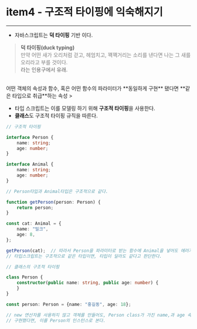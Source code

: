 # item4 - 구조적 타이핑에 익숙해지기

---

- 자바스크립트는 **덕 타이핑** 기반 이다.

> **덕 타이핑(duck typing)**  
<span style="color:gray">만약 어떤 새가 오리처럼 걷고, 헤엄치고, 꽥꽥거리는 소리를 낸다면 나는 그 새를 오리라고 부를 것이다.</span>  
라는 인용구에서 유래.
<br/>  
어떤 객체의 속성과 함수, 혹은 어떤 함수의 파라미터가 **동일하게 구현** 됐다면 **같은 타입으로 취급**하는 속성
>

- 타입 스크립트는 이를 모델링 하기 위해 **구조적 타이핑**을 사용한다.
- **클래스**도 구조적 타이핑 규직을 따른다.

```typescript
// 구조적 타이핑

interface Person {
    name: string;
    age: number;
}

interface Animal {
    name: string;
    age: number;
}

// Person타입과 Animal타입은 구조적으로 같다.

function getPerson(person: Person) {
    return person;
}

const cat: Animal = {
    name: "밀크",
    age: 8,
};

getPerson(cat);  // 따라서 Person을 파라미터로 받는 함수에 Animal을 넣어도 에러가 나지 않는다.
// 타입스크립트는 구조적으로 같은 타입이면, 타입이 달라도 같다고 판단한다.
```

```typescript
// 클래스의 구조적 타이핑

class Person {
    constructor(public name: string, public age: number) {
    }
}

const person: Person = {name: "홍길동", age: 18};

// new 연산자를 사용하지 않고 객체를 만들어도, Person class가 가진 name,과 age 속성을
// 구현했다면, 이를 Person의 인스턴스로 본다.
```